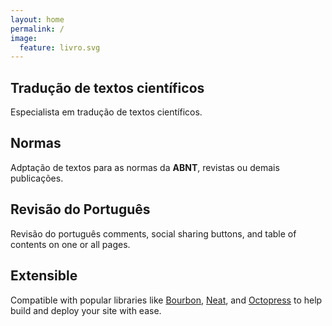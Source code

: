 ```yaml
---
layout: home
permalink: /
image:
  feature: livro.svg
---
```


<div class="tiles">

<div class="tile">
  <h2 class="post-title">Tradução de textos científicos</h2>
  <p class="post-excerpt">Especialista em tradução de textos científicos.</p>
</div><!-- /.tile -->

<div class="tile">
  <h2 class="post-title">Normas</h2>
  <p class="post-excerpt">Adptação de textos para as normas da <b>ABNT</b>, revistas ou demais publicações.</p>
</div><!-- /.tile -->

<div class="tile">
  <h2 class="post-title">Revisão do Português</h2>
  <p class="post-excerpt">Revisão do português comments, social sharing buttons, and table of contents on one or all pages.</p>
</div><!-- /.tile -->

<div class="tile">
  <h2 class="post-title">Extensible</h2>
  <p class="post-excerpt">Compatible with popular libraries like <a href="http://bourbon.io">Bourbon</a>, <a href="http://neat.bourbon.io/">Neat</a>, and <a href="http://github.com/octopress/octopress">Octopress</a> to help build and deploy your site with ease.</p>
</div><!-- /.tile -->

</div><!-- /.tiles -->
